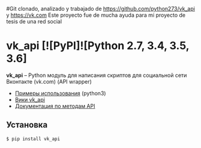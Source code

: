 #Git clonado, analizado y trabajado de https://github.com/python273/vk_api y https://vk.com
Este proyecto fue de mucha ayuda para mi proyecto de tesis de una red social


vk_api [![PyPI]![Python 2.7, 3.4, 3.5, 3.6]
======
**vk_api** – Python модуль для написания скриптов для социальной сети Вконтакте (vk.com) (API wrapper)

* [Примеры использования](./examples) (python3)
* [Вики vk_api](https://github.com/python273/vk_api/wiki)
* [Документация по методам API](https://vk.com/dev/methods)

Установка
------------
    $ pip install vk_api
